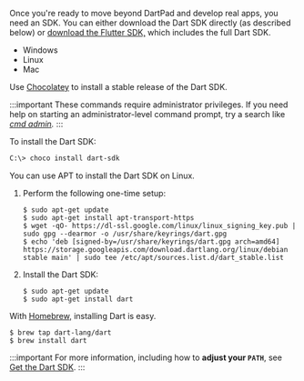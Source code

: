 Once you're ready to move beyond DartPad and develop real apps,
you need an SDK.
You can either download the Dart SDK directly
(as described below)
or [download the Flutter SDK,][]
which includes the full Dart SDK.

[download the Flutter SDK,]: {{site.flutter-docs}}/get-started/install

<ul class="tabs__top-bar">
  <li class="tab-link current" data-tab="tab-sdk-install-windows">Windows</li>
  <li class="tab-link" data-tab="tab-sdk-install-linux">Linux</li>
  <li class="tab-link" data-tab="tab-sdk-install-mac">Mac</li>
</ul>

<div id="tab-sdk-install-windows" class="tabs__content current">

  Use [Chocolatey](https://chocolatey.org) to install a stable release of
  the Dart SDK.

  :::important
  These commands require administrator privileges.
  If you need help on starting an administrator-level command prompt,
  try a search like
  <em><a href="https://www.google.com/search?q=cmd+admin"
  target="blank">cmd admin</a>.</em>
  :::

  To install the Dart SDK:

  ```ps
  C:\> choco install dart-sdk
  ```

</div>

<div id="tab-sdk-install-linux" class="tabs__content">

  You can use APT to install the Dart SDK on Linux.

  1. Perform the following one-time setup:
  
     ```console
     $ sudo apt-get update
     $ sudo apt-get install apt-transport-https
     $ wget -qO- https://dl-ssl.google.com/linux/linux_signing_key.pub | sudo gpg --dearmor -o /usr/share/keyrings/dart.gpg
     $ echo 'deb [signed-by=/usr/share/keyrings/dart.gpg arch=amd64] https://storage.googleapis.com/download.dartlang.org/linux/debian stable main' | sudo tee /etc/apt/sources.list.d/dart_stable.list
     ```

  2. Install the Dart SDK:
  
     ```console
     $ sudo apt-get update
     $ sudo apt-get install dart
     ```
     
</div>

<div id="tab-sdk-install-mac" class="tabs__content">

  With [Homebrew,](https://brew.sh/)
  installing Dart is easy.

  ```console
  $ brew tap dart-lang/dart
  $ brew install dart
  ```

</div>

:::important
For more information, including how to **adjust your `PATH`**, see
[Get the Dart SDK](/get-dart).
:::
